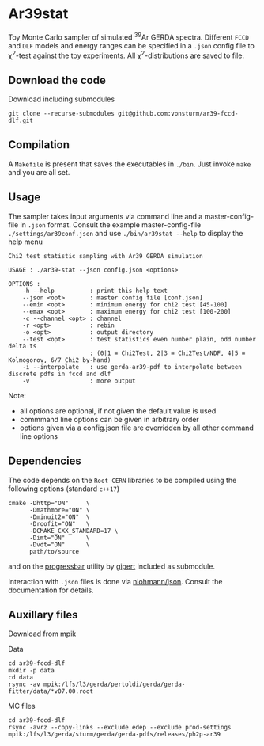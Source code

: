 # Ar39stat

Toy Monte Carlo sampler of simulated <sup>39</sup>Ar GERDA spectra.
Different `FCCD` and `DLF` models and energy ranges can be specified
in a `.json` config file to &chi;<sup>2</sup>-test against the toy experiments.
All &chi;<sup>2</sup>-distributions are saved to file.

## Download the code

Download including submodules

```
git clone --recurse-submodules git@github.com:vonsturm/ar39-fccd-dlf.git
```

## Compilation

A `Makefile` is present that saves the executables in `./bin`. Just invoke
`make` and you are all set.

## Usage

The sampler takes input arguments via command line and a master-config-file in `.json` format.
Consult the example master-config-file `./settings/ar39conf.json` and use `./bin/ar39stat --help`
to display the help menu

```
Chi2 test statistic sampling with Ar39 GERDA simulation

USAGE : ./ar39-stat --json config.json <options>

OPTIONS :
	-h --help          : print this help text
	--json <opt>       : master config file [conf.json]
	--emin <opt>       : minimum energy for chi2 test [45-100]
	--emax <opt>       : maximum energy for chi2 test [100-200]
	-c --channel <opt> : channel
	-r <opt>           : rebin
	-o <opt>           : output directory
	--test <opt>       : test statistics even number plain, odd number delta ts
	                   : (0|1 = Chi2Test, 2|3 = Chi2Test/NDF, 4|5 = Kolmogorov, 6/7 Chi2 by-hand)
	-i --interpolate   : use gerda-ar39-pdf to interpolate between discrete pdfs in fccd and dlf
	-v                 : more output
```

Note:
- all options are optional, if not given the default value is used
- commmand line options can be given in arbitrary order
- options given via a config.json file are overridden by all other command line options

## Dependencies

The code depends on the `Root CERN` libraries to be compiled using the
following options (standard `c++17`)

```
cmake -Dhttp="ON"     \
      -Dmathmore="ON" \
      -Dminuit2="ON"  \
      -Droofit="ON"   \
      -DCMAKE_CXX_STANDARD=17 \
      -Dimt="ON"      \
      -Dvdt="ON"      \
      path/to/source
```

and on the [progressbar](https://github.com/gipert/progressbar) utility by [gipert](https://github.com/gipert) included as submodule.

Interaction with `.json` files is done via [nlohmann/json](https://github.com/nlohmann/json). Consult the documentation for details.

## Auxillary files

Download from mpik

Data
```
cd ar39-fccd-dlf
mkdir -p data
cd data
rsync -av mpik:/lfs/l3/gerda/pertoldi/gerda/gerda-fitter/data/*v07.00.root
```

MC files
```
cd ar39-fccd-dlf
rsync -avrz --copy-links --exclude edep --exclude prod-settings mpik:/lfs/l3/gerda/sturm/gerda/gerda-pdfs/releases/ph2p-ar39
```
